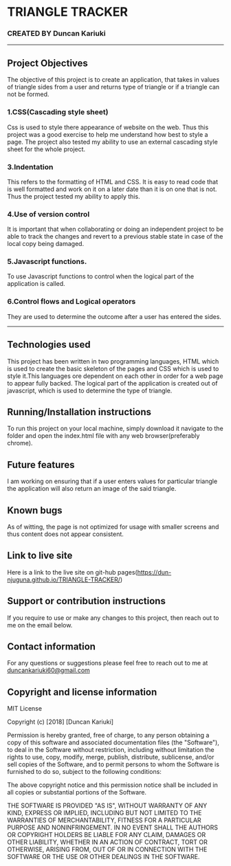 # TRIANGLE TRACKER

### CREATED BY **Duncan Kariuki**

--------------------------------------------------------------------------
## Project Objectives

The objective of this project is to create an application, that takes in values of triangle sides from a user and returns type of triangle or if a triangle can not be formed.

### 1.CSS(Cascading style sheet)
Css is used to style there appearance of website on the web. Thus this project was a good exercise to help me understand how best to style a page. The project also tested my ability to use an external cascading style sheet for the whole project.

### 3.Indentation
This refers to the formatting of HTML and CSS. It is easy to read code that is well formatted and work on it on a later date than it is on one that is not. Thus the project tested my ability to apply this.

### 4.Use of version control
It is important that when collaborating or doing an independent project to be able to track the changes and revert to a previous stable state in case of the local copy being damaged.

### 5.Javascript functions.
To use Javascript functions to control when the logical part of the application is called.

### 6.Control flows and Logical operators
They are used to determine the outcome after a user has entered the sides.

-------------------------------------------------------

## Technologies used
This project has been written in two programming languages, HTML which is used to create the basic skeleton of the pages and CSS which is used to style it.This languages ore dependent on each other in order for a web page to appear fully backed.
The logical part of the application is created out of javascript, which is used to determine the type of triangle.

## Running/Installation instructions
To run this project on your local machine, simply download it navigate to the folder and open the index.html file with any web browser(preferably chrome).

## Future features
I am working on ensuring that if a user enters values for particular triangle the application will also return an image of the said triangle.

## Known bugs
As of witting, the page is not optimized for usage with smaller screens and thus content does not appear consistent.

## Link to live site
Here is a link to the live site on git-hub pages(https://dun-njuguna.github.io/TRIANGLE-TRACKER/)

## Support or contribution instructions
If you require to use or make any changes to this project, then reach out to me on the email below.

## Contact information
For any questions or suggestions please feel free to reach out to me at duncankariuki60@gmail.com

## Copyright and license information

MIT License

Copyright (c) [2018] [Duncan Kariuki]

Permission is hereby granted, free of charge, to any person obtaining a copy
of this software and associated documentation files (the "Software"), to deal
in the Software without restriction, including without limitation the rights
to use, copy, modify, merge, publish, distribute, sublicense, and/or sell
copies of the Software, and to permit persons to whom the Software is
furnished to do so, subject to the following conditions:

The above copyright notice and this permission notice shall be included in all
copies or substantial portions of the Software.

THE SOFTWARE IS PROVIDED "AS IS", WITHOUT WARRANTY OF ANY KIND, EXPRESS OR
IMPLIED, INCLUDING BUT NOT LIMITED TO THE WARRANTIES OF MERCHANTABILITY,
FITNESS FOR A PARTICULAR PURPOSE AND NONINFRINGEMENT. IN NO EVENT SHALL THE
AUTHORS OR COPYRIGHT HOLDERS BE LIABLE FOR ANY CLAIM, DAMAGES OR OTHER
LIABILITY, WHETHER IN AN ACTION OF CONTRACT, TORT OR OTHERWISE, ARISING FROM,
OUT OF OR IN CONNECTION WITH THE SOFTWARE OR THE USE OR OTHER DEALINGS IN THE
SOFTWARE.
